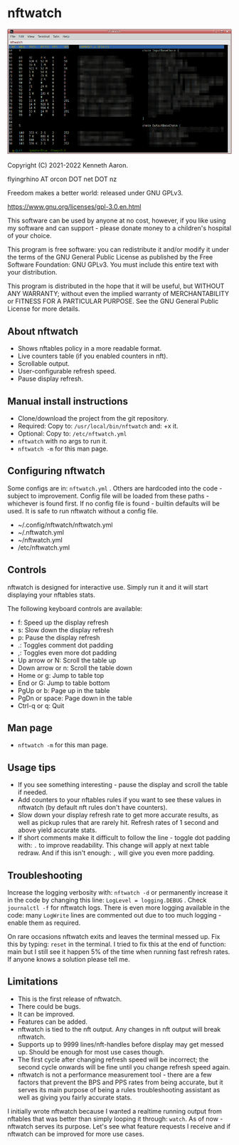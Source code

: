 
nftwatch
========

![](nftwatch.png)

Copyright (C) 2021-2022 Kenneth Aaron.

flyingrhino AT orcon DOT net DOT nz

Freedom makes a better world: released under GNU GPLv3.

https://www.gnu.org/licenses/gpl-3.0.en.html

This software can be used by anyone at no cost, however,
if you like using my software and can support - please
donate money to a children's hospital of your choice.

This program is free software: you can redistribute it
and/or modify it under the terms of the GNU General Public
License as published by the Free Software Foundation:
GNU GPLv3. You must include this entire text with your
distribution.

This program is distributed in the hope that it will be
useful, but WITHOUT ANY WARRANTY; without even the implied
warranty of MERCHANTABILITY or FITNESS FOR A PARTICULAR
PURPOSE.
See the GNU General Public License for more details.


About nftwatch
--------------

* Shows nftables policy in a more readable format.
* Live counters table (if you enabled counters in nft).
* Scrollable output.
* User-configurable refresh speed.
* Pause display refresh.


Manual install instructions
---------------------------

* Clone/download the project from the git repository.
* Required: Copy to:  `/usr/local/bin/nftwatch`  and: +x it.
* Optional: Copy to:  `/etc/nftwatch.yml`
* `nftwatch`  with no args to run it.
* `nftwatch -m`  for this man page.


Configuring nftwatch
--------------------

Some configs are in:  `nftwatch.yml`    .
Others are hardcoded into the code - subject to improvement.
Config file will be loaded from these paths - whichever
is found first. If no config file is found - builtin
defaults will be used.
It is safe to run nftwatch without a config file.

* ~/.config/nftwatch/nftwatch.yml
* ~/.nftwatch.yml
* ~/nftwatch.yml
* /etc/nftwatch.yml


Controls
--------

nftwatch is designed for interactive use. Simply run it
and it will start displaying your nftables stats.

The following keyboard controls are available:

- f:                Speed up the display refresh
- s:                Slow down the display refresh
- p:                Pause the display refresh
- .:                Toggles comment dot padding
- ,:                Toggles even more dot padding
- Up arrow or N:    Scroll the table up
- Down arrow or n:  Scroll the table down
- Home or g:        Jump to table top
- End or G:         Jump to table bottom
- PgUp or b:        Page up in the table
- PgDn or space:    Page down in the table
- Ctrl-q or q:      Quit


Man page
--------

* `nftwatch -m`  for this man page.


Usage tips
----------

* If you see something interesting - pause the display
and scroll the table if needed.
* Add counters to your nftables rules if you want to see
these values in nftwatch (by default nft rules don't have
counters).
* Slow down your display refresh rate to get more accurate
results, as well as pickup rules that are rarely hit.
Refresh rates of 1 second and above yield accurate stats.
* If short comments make it difficult to follow the line -
toggle dot padding with:  `.`  to improve readability.
This change will apply at next table redraw.
And if this isn't enough:  `,`  will give you even more
padding.


Troubleshooting
---------------

Increase the logging verbosity with:  `nftwatch -d`
or permanently increase it in the code by changing this
line:  `LogLevel = logging.DEBUG`    .
Check  `journalctl -f`  for nftwatch logs.
There is even more logging available in the code: many
`LogWrite` lines are commented out due to too much
logging - enable them as required.

On rare occasions nftwatch exits and leaves the terminal
messed up. Fix this by typing:  `reset`  in the terminal.
I tried to fix this at the end of function:  main
but I still see it happen 5% of the time when running fast
refresh rates.
If anyone knows a solution please tell me.


Limitations
-----------

- This is the first release of nftwatch.
- There could be bugs.
- It can be improved.
- Features can be added.
- nftwatch is tied to the nft output. Any changes in nft
output will break nftwatch.
- Supports up to 9999 lines/nft-handles before display may
get messed up. Should be enough for most use cases though.
- The first cycle after changing refresh speed will be
incorrect; the second cycle onwards will be fine until
you change refresh speed again.
- nftwatch is not a performance measurement tool - there
are a few factors that prevent the BPS and PPS rates from
being accurate, but it serves its main purpose of being a
rules troubleshooting assistant as well as giving you
fairly accurate stats.

I initially wrote nftwatch because I wanted a realtime
running output from nftables that was better than simply
looping it through:  `watch`. As of now - nftwatch serves
its purpose. Let's see what feature requests I receive and
if nftwatch can be improved for more use cases.


